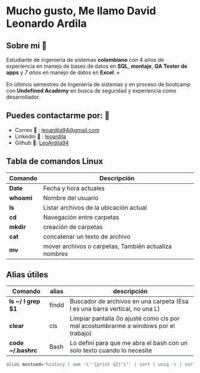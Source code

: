 <!--
**LeoArdila94/LeoArdila94** is a ✨ _special_ ✨ repository because its `README.md` (this file) appears on your GitHub profile.
 |`ls ~/ "|" grep $1`|findd|Buscador de archivos en una carpeta|
Here are some ideas to get you started:

- 🔭 I’m currently working on ...
- 🌱 I’m currently learning ...
- 👯 I’m looking to collaborate on ...
- 🤔 I’m looking for help with ...
- 💬 Ask me about ...
- 📫 How to reach me: ...
- 😄 Pronouns: ...
- ⚡ Fun fact: ...
-->


# Mucho gusto, Me llamo David Leonardo Ardila

## Sobre mi 🫡

Estudiante de ingeniería de sistemas **colombiano** con 4 años de experiencia en manejo de bases de datos en **SQL**, **montaje**, **QA Tester de apps** y *7 años* en manejo de datos en **Excel**. ✊

En últimos semestres de Ingeniería de sistemas y en proceso de bootcamp con **Undefined Academy** en busca de seguridad y experiencia como desarrollador.

## Puedes contactarme por: 🤙

- Correo 📨 : leoardila94@gmail.com
- Linkedin 💼 : <a href="https://www.linkedin.com/in/leoardila/">leoardila</a>
- Github 🐙: <a href="https://github.com/LeoArdila94">LeoArdila94</a>


## Tabla de comandos Linux

 |**Comando**|**Descripción**|
 |-----------|----------------------------------------------------|
 |**Date**   |Fecha y hora actuales                               |
 |**whoami** |Nombre del usuario                                  |
 |**ls**     |Listar archivos de la ubicación actual              |
 |**cd**     |Navegación entre carpetas                           |
 |**mkdir**  |creación de carpetas                                |
 |**cat**    |concatenar un texto de archivo                      |
 |**mv**     |mover archivos o carpetas, También actualiza nombres|
 
 ## Alias útiles
 |Comando|alias|descripción|
 |-------|-|-----------|
 |**ls ~/ l grep $1**|findd|Buscador de archivos en una carpeta (Esa l es una barra vertical, no una L)|
 |**clear**|cls|Limpiar pantalla (lo ajusté como cls por mal acostumbrarme a windows por el trabajo)|
 |**code ~/.bashrc**|Bash|Lo definí para que me abra el bash con un solo texto cuando lo necesite|
 
 ```bash
 alias mostued='history | awk '\''{print $2}'\'' | sort | uniq -c | sort -nr | head -n 10'
 ```
 
 
<!--
> http://localhost:8080/leoardila/index.html
> HTTP es para servidores locales unicamente, por eso no usa HTTPS
> npx @11ty/eleventy --site 
-->
